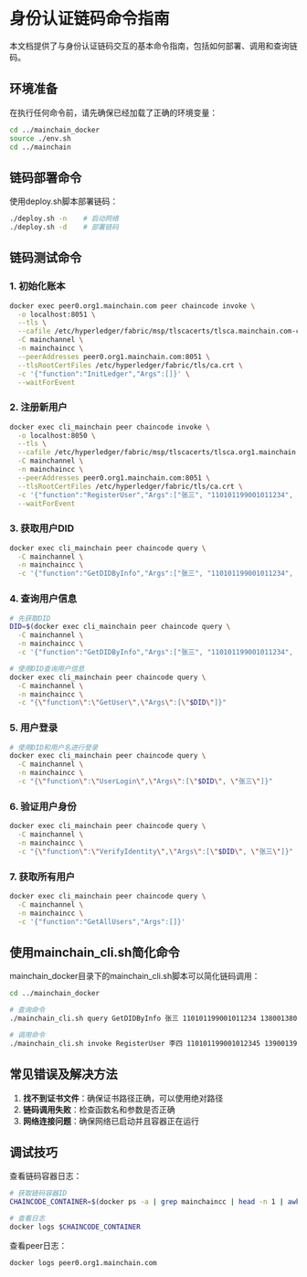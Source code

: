 # 身份认证链码命令指南

本文档提供了与身份认证链码交互的基本命令指南，包括如何部署、调用和查询链码。

## 环境准备

在执行任何命令前，请先确保已经加载了正确的环境变量：

```bash
cd ../mainchain_docker
source ./env.sh
cd ../mainchain
```

## 链码部署命令

使用deploy.sh脚本部署链码：

```bash
./deploy.sh -n    # 启动网络
./deploy.sh -d    # 部署链码
```

## 链码测试命令

### 1. 初始化账本

```bash
docker exec peer0.org1.mainchain.com peer chaincode invoke \
  -o localhost:8051 \
  --tls \
  --cafile /etc/hyperledger/fabric/msp/tlscacerts/tlsca.mainchain.com-cert.pem \
  -C mainchannel \
  -n mainchaincc \
  --peerAddresses peer0.org1.mainchain.com:8051 \
  --tlsRootCertFiles /etc/hyperledger/fabric/tls/ca.crt \
  -c '{"function":"InitLedger","Args":[]}' \
  --waitForEvent
```

### 2. 注册新用户

```bash
docker exec cli_mainchain peer chaincode invoke \
  -o localhost:8050 \
  --tls \
  --cafile /etc/hyperledger/fabric/msp/tlscacerts/tlsca.org1.mainchain.com-cert.pem\
  -C mainchannel \
  -n mainchaincc \
  --peerAddresses peer0.org1.mainchain.com:8051 \
  --tlsRootCertFiles /etc/hyperledger/fabric/tls/ca.crt \
  -c '{"function":"RegisterUser","Args":["张三", "110101199001011234", "13800138000", "京A12345"]}' \
  --waitForEvent
```

### 3. 获取用户DID

```bash
docker exec cli_mainchain peer chaincode query \
  -C mainchannel \
  -n mainchaincc \
  -c '{"function":"GetDIDByInfo","Args":["张三", "110101199001011234", "13800138000", "京A12345"]}'
```

### 4. 查询用户信息

```bash
# 先获取DID
DID=$(docker exec cli_mainchain peer chaincode query \
  -C mainchannel \
  -n mainchaincc \
  -c '{"function":"GetDIDByInfo","Args":["张三", "110101199001011234", "13800138000", "京A12345"]}' 2>/dev/null)

# 使用DID查询用户信息
docker exec cli_mainchain peer chaincode query \
  -C mainchannel \
  -n mainchaincc \
  -c "{\"function\":\"GetUser\",\"Args\":[\"$DID\"]}"
```

### 5. 用户登录

```bash
# 使用DID和用户名进行登录
docker exec cli_mainchain peer chaincode query \
  -C mainchannel \
  -n mainchaincc \
  -c "{\"function\":\"UserLogin\",\"Args\":[\"$DID\", \"张三\"]}"
```

### 6. 验证用户身份

```bash
docker exec cli_mainchain peer chaincode query \
  -C mainchannel \
  -n mainchaincc \
  -c "{\"function\":\"VerifyIdentity\",\"Args\":[\"$DID\", \"张三\"]}"
```

### 7. 获取所有用户

```bash
docker exec cli_mainchain peer chaincode query \
  -C mainchannel \
  -n mainchaincc \
  -c '{"function":"GetAllUsers","Args":[]}'
```

## 使用mainchain_cli.sh简化命令

mainchain_docker目录下的mainchain_cli.sh脚本可以简化链码调用：

```bash
cd ../mainchain_docker

# 查询命令
./mainchain_cli.sh query GetDIDByInfo 张三 110101199001011234 13800138000 京A12345

# 调用命令
./mainchain_cli.sh invoke RegisterUser 李四 110101199001012345 13900139000 京B12345
```

## 常见错误及解决方法

1. **找不到证书文件**：确保证书路径正确，可以使用绝对路径
2. **链码调用失败**：检查函数名和参数是否正确
3. **网络连接问题**：确保网络已启动并且容器正在运行

## 调试技巧

查看链码容器日志：

```bash
# 获取链码容器ID
CHAINCODE_CONTAINER=$(docker ps -a | grep mainchaincc | head -n 1 | awk '{print $1}')

# 查看日志
docker logs $CHAINCODE_CONTAINER
```

查看peer日志：

```bash
docker logs peer0.org1.mainchain.com
```


